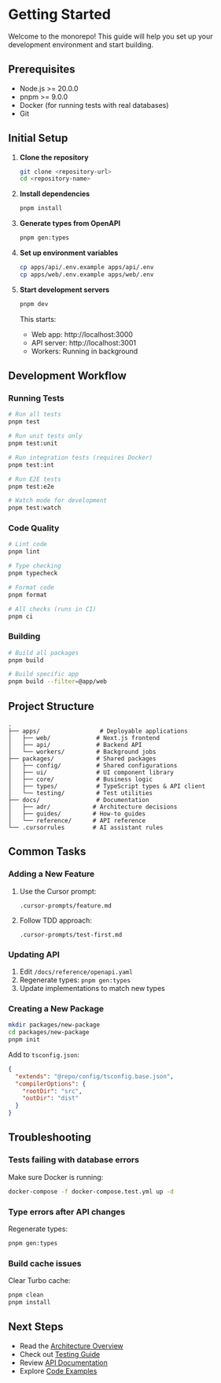 # Getting Started

Welcome to the monorepo! This guide will help you set up your development environment and start building.

## Prerequisites

- Node.js >= 20.0.0
- pnpm >= 9.0.0
- Docker (for running tests with real databases)
- Git

## Initial Setup

1. **Clone the repository**
   ```bash
   git clone <repository-url>
   cd <repository-name>
   ```

2. **Install dependencies**
   ```bash
   pnpm install
   ```

3. **Generate types from OpenAPI**
   ```bash
   pnpm gen:types
   ```

4. **Set up environment variables**
   ```bash
   cp apps/api/.env.example apps/api/.env
   cp apps/web/.env.example apps/web/.env
   ```

5. **Start development servers**
   ```bash
   pnpm dev
   ```

   This starts:
   - Web app: http://localhost:3000
   - API server: http://localhost:3001
   - Workers: Running in background

## Development Workflow

### Running Tests

```bash
# Run all tests
pnpm test

# Run unit tests only
pnpm test:unit

# Run integration tests (requires Docker)
pnpm test:int

# Run E2E tests
pnpm test:e2e

# Watch mode for development
pnpm test:watch
```

### Code Quality

```bash
# Lint code
pnpm lint

# Type checking
pnpm typecheck

# Format code
pnpm format

# All checks (runs in CI)
pnpm ci
```

### Building

```bash
# Build all packages
pnpm build

# Build specific app
pnpm build --filter=@app/web
```

## Project Structure

```
.
├── apps/                 # Deployable applications
│   ├── web/             # Next.js frontend
│   ├── api/             # Backend API
│   └── workers/         # Background jobs
├── packages/            # Shared packages
│   ├── config/          # Shared configurations
│   ├── ui/              # UI component library
│   ├── core/            # Business logic
│   ├── types/           # TypeScript types & API client
│   └── testing/         # Test utilities
├── docs/                # Documentation
│   ├── adr/            # Architecture decisions
│   ├── guides/         # How-to guides
│   └── reference/      # API reference
└── .cursorrules        # AI assistant rules
```

## Common Tasks

### Adding a New Feature

1. Use the Cursor prompt:
   ```
   .cursor-prompts/feature.md
   ```

2. Follow TDD approach:
   ```
   .cursor-prompts/test-first.md
   ```

### Updating API

1. Edit `/docs/reference/openapi.yaml`
2. Regenerate types: `pnpm gen:types`
3. Update implementations to match new types

### Creating a New Package

```bash
mkdir packages/new-package
cd packages/new-package
pnpm init
```

Add to `tsconfig.json`:
```json
{
  "extends": "@repo/config/tsconfig.base.json",
  "compilerOptions": {
    "rootDir": "src",
    "outDir": "dist"
  }
}
```

## Troubleshooting

### Tests failing with database errors

Make sure Docker is running:
```bash
docker-compose -f docker-compose.test.yml up -d
```

### Type errors after API changes

Regenerate types:
```bash
pnpm gen:types
```

### Build cache issues

Clear Turbo cache:
```bash
pnpm clean
pnpm install
```

## Next Steps

- Read the [Architecture Overview](./architecture.md)
- Check out [Testing Guide](./testing.md)
- Review [API Documentation](/docs/reference/openapi.yaml)
- Explore [Code Examples](./examples/)